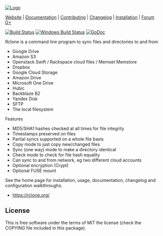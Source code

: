 [![Logo](https://rclone.org/img/rclone-120x120.png)](https://rclone.org/)

[Website](https://rclone.org) |
[Documentation](https://rclone.org/docs/) |
[Contributing](CONTRIBUTING.md) |
[Changelog](https://rclone.org/changelog/) |
[Installation](https://rclone.org/install/) |
[Forum](https://forum.rclone.org/)
[G+](https://google.com/+RcloneOrg)


[![Build Status](https://travis-ci.org/ncw/rclone.svg?branch=master)](https://travis-ci.org/ncw/rclone) [![Windows Build Status](https://ci.appveyor.com/api/projects/status/github/ncw/rclone?branch=master&passingText=windows%20-%20ok&svg=true)](https://ci.appveyor.com/project/ncw/rclone) [![GoDoc](https://godoc.org/github.com/ncw/rclone?status.svg)](https://godoc.org/github.com/ncw/rclone) 

Rclone is a command line program to sync files and directories to and from

  * Google Drive
  * Amazon S3
  * Openstack Swift / Rackspace cloud files / Memset Memstore
  * Dropbox
  * Google Cloud Storage
  * Amazon Drive
  * Microsoft One Drive
  * Hubic
  * Backblaze B2
  * Yandex Disk
  * SFTP
  * The local filesystem

Features

  * MD5/SHA1 hashes checked at all times for file integrity
  * Timestamps preserved on files
  * Partial syncs supported on a whole file basis
  * Copy mode to just copy new/changed files
  * Sync (one way) mode to make a directory identical
  * Check mode to check for file hash equality
  * Can sync to and from network, eg two different cloud accounts
  * Optional encryption (Crypt)
  * Optional FUSE mount

See the home page for installation, usage, documentation, changelog
and configuration walkthroughs.

  * https://rclone.org/

License
-------

This is free software under the terms of MIT the license (check the
COPYING file included in this package).
